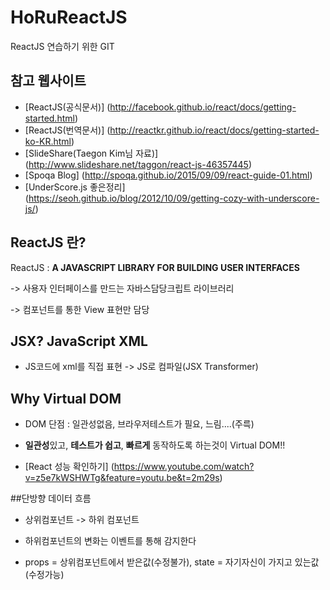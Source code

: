 # HoRuReactJS
ReactJS 연습하기 위한 GIT

## 참고 웹사이트

* [ReactJS(공식문서)] (http://facebook.github.io/react/docs/getting-started.html)
* [ReactJS(번역문서)] (http://reactkr.github.io/react/docs/getting-started-ko-KR.html)
* [SlideShare(Taegon Kim님 자료)] (http://www.slideshare.net/taggon/react-js-46357445)
* [Spoqa Blog] (http://spoqa.github.io/2015/09/09/react-guide-01.html)
* [UnderScore.js 좋은정리] (https://seoh.github.io/blog/2012/10/09/getting-cozy-with-underscore-js/)

## ReactJS 란?
ReactJS : **A JAVASCRIPT LIBRARY FOR BUILDING USER INTERFACES**

-> 사용자 인터페이스를 만드는 자바스담당크립트 라이브러리

-> 컴포넌트를 통한 View 표현만 담당

## JSX? JavaScript XML

* JS코드에 xml를 직접 표현 -> JS로 컴파일(JSX Transformer)

## Why Virtual DOM

* DOM 단점 : 일관성없음, 브라우저테스트가 필요, 느림....(주륵) 
* **일관성**있고, **테스트가 쉽고**, **빠르게** 동작하도록 하는것이 Virtual DOM!!

* [React 성능 확인하기] (https://www.youtube.com/watch?v=z5e7kWSHWTg&feature=youtu.be&t=2m29s)

##단방향 데이터 흐름

* 상위컴포넌트 -> 하위 컴포넌트

* 하위컴포넌트의 변화는 이벤트를 통해 감지한다

* props = 상위컴포넌트에서 받은값(수정불가), state = 자기자신이 가지고 있는값(수정가능)
